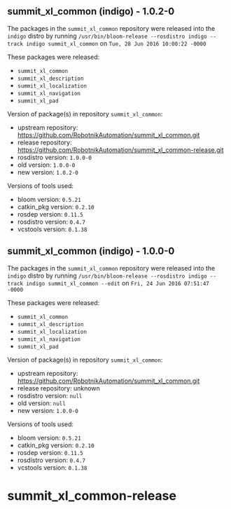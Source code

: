 ## summit_xl_common (indigo) - 1.0.2-0

The packages in the `summit_xl_common` repository were released into the `indigo` distro by running `/usr/bin/bloom-release --rosdistro indigo --track indigo summit_xl_common` on `Tue, 28 Jun 2016 10:00:22 -0000`

These packages were released:
- `summit_xl_common`
- `summit_xl_description`
- `summit_xl_localization`
- `summit_xl_navigation`
- `summit_xl_pad`

Version of package(s) in repository `summit_xl_common`:

- upstream repository: https://github.com/RobotnikAutomation/summit_xl_common.git
- release repository: https://github.com/RobotnikAutomation/summit_xl_common-release.git
- rosdistro version: `1.0.0-0`
- old version: `1.0.0-0`
- new version: `1.0.2-0`

Versions of tools used:

- bloom version: `0.5.21`
- catkin_pkg version: `0.2.10`
- rosdep version: `0.11.5`
- rosdistro version: `0.4.7`
- vcstools version: `0.1.38`


## summit_xl_common (indigo) - 1.0.0-0

The packages in the `summit_xl_common` repository were released into the `indigo` distro by running `/usr/bin/bloom-release --rosdistro indigo --track indigo summit_xl_common --edit` on `Fri, 24 Jun 2016 07:51:47 -0000`

These packages were released:
- `summit_xl_common`
- `summit_xl_description`
- `summit_xl_localization`
- `summit_xl_navigation`
- `summit_xl_pad`

Version of package(s) in repository `summit_xl_common`:

- upstream repository: https://github.com/RobotnikAutomation/summit_xl_common.git
- release repository: unknown
- rosdistro version: `null`
- old version: `null`
- new version: `1.0.0-0`

Versions of tools used:

- bloom version: `0.5.21`
- catkin_pkg version: `0.2.10`
- rosdep version: `0.11.5`
- rosdistro version: `0.4.7`
- vcstools version: `0.1.38`


# summit_xl_common-release